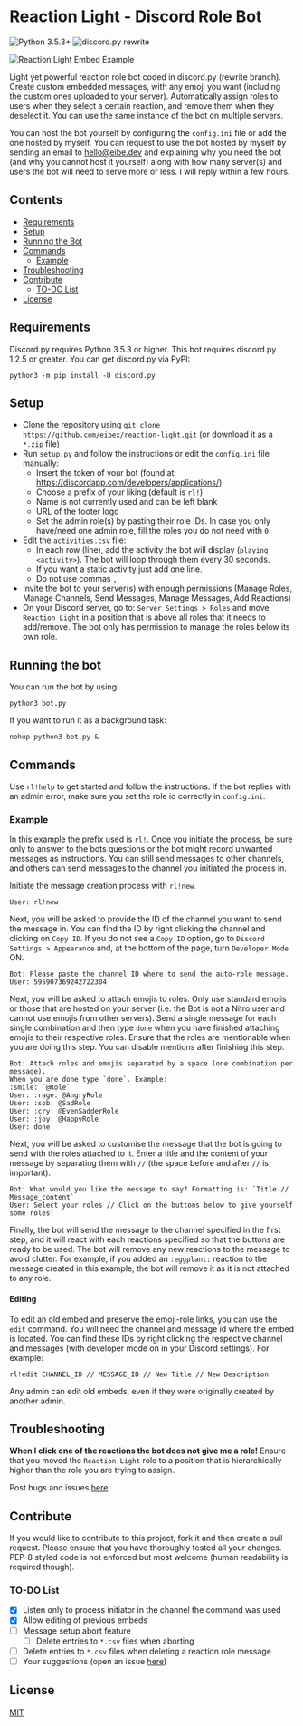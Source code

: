 # Reaction Light - Discord Role Bot
![Python 3.5.3+](https://img.shields.io/badge/python-3.5.3+-blue.svg)
![discord.py rewrite](https://img.shields.io/badge/discord.py-rewrite-blue.svg)

![Reaction Light Embed Example](https://i.imgur.com/f4b9Qye.png)

Light yet powerful reaction role bot coded in discord.py (rewrite branch). Create custom embedded messages, with any emoji you want (including the custom ones uploaded to your server). Automatically assign roles to users when they select a certain reaction, and remove them when they deselect it. You can use the same instance of the bot on multiple servers. 

You can host the bot yourself by configuring the `config.ini` file or add the one hosted by myself. You can request to use the bot hosted by myself by sending an email to hello@eibe.dev and explaining why you need the bot (and why you cannot host it yourself) along with how many server(s) and users the bot will need to serve more or less. I will reply within a few hours.

## Contents
- [Requirements](https://github.com/eibex/reaction-light#requirements)
- [Setup](https://github.com/eibex/reaction-light#setup)
- [Running the Bot](https://github.com/eibex/reaction-light#running-the-bot)
- [Commands](https://github.com/eibex/reaction-light#commands)
  - [Example](https://github.com/eibex/reaction-light#example)
- [Troubleshooting](https://github.com/eibex/reaction-light#troubleshooting)
- [Contribute](https://github.com/eibex/reaction-light#contribute)
  - [TO-DO List](https://github.com/eibex/reaction-light#to-do-list)
- [License](https://github.com/eibex/reaction-light#license)

## Requirements
Discord.py requires Python 3.5.3 or higher. This bot requires discord.py 1.2.5 or greater.
You can get discord.py via PyPI:
```
python3 -m pip install -U discord.py
```
## Setup
- Clone the repository using `git clone https://github.com/eibex/reaction-light.git` (or download it as a `*.zip` file)
- Run `setup.py` and follow the instructions or edit the `config.ini` file manually:
  - Insert the token of your bot (found at: https://discordapp.com/developers/applications/)
  - Choose a prefix of your liking (default is `rl!`)
  - Name is not currently used and can be left blank
  - URL of the footer logo
  - Set the admin role(s) by pasting their role IDs. In case you only have/need one admin role, fill the roles you do not need with `0`
- Edit the `activities.csv` file:
  - In each row (line), add the activity the bot will display (`playing <activity>`). The bot will loop through them every 30 seconds.
  - If you want a static activity just add one line.
  - Do not use commas `,`.
- Invite the bot to your server(s) with enough permissions (Manage Roles, Manage Channels, Send Messages, Manage Messages, Add Reactions)
- On your Discord server, go to: `Server Settings > Roles` and move `Reaction Light` in a position that is above all roles that it needs to add/remove. The bot only has permission to manage the roles below its own role.

## Running the bot
You can run the bot by using:
```
python3 bot.py
```
If you want to run it as a background task:
```
nohup python3 bot.py &
```
## Commands
Use `rl!help` to get started and follow the instructions. If the bot replies with an admin error, make sure you set the role id correctly in `config.ini`.

### Example
In this example the prefix used is `rl!`. Once you initiate the process, be sure only to answer to the bots questions or the bot might record unwanted messages as instructions. You can still send messages to other channels, and others can send messages to the channel you initiated the process in.

Initiate the message creation process with `rl!new`.
```
User: rl!new
```
Next, you will be asked to provide the ID of the channel you want to send the message in. You can find the ID by right clicking the channel and clicking on `Copy ID`. If you do not see a `Copy ID` option, go to `Discord Settings > Appearance` and, at the bottom of the page, turn `Developer Mode` ON.
```
Bot: Please paste the channel ID where to send the auto-role message.
User: 595907369242722304
```
Next, you will be asked to attach emojis to roles. Only use standard emojis or those that are hosted on your server (i.e. the Bot is not a Nitro user and cannot use emojis from other servers). Send a single message for each single combination and then type `done` when you have finished attaching emojis to their respective roles. Ensure that the roles are mentionable when you are doing this step. You can disable mentions after finishing this step.
```
Bot: Attach roles and emojis separated by a space (one combination per message).
When you are done type `done`. Example:
:smile: `@Role`
User: :rage: @AngryRole
User: :sob: @SadRole
User: :cry: @EvenSadderRole
User: :joy: @HappyRole
User: done
```
Next, you will be asked to customise the message that the bot is going to send with the roles attached to it. Enter a title and the content of your message by separating them with ` // ` (the space before and after `//` is important).
```
Bot: What would you like the message to say? Formatting is: `Title // Message_content`
User: Select your roles // Click on the buttons below to give yourself some roles!
```
Finally, the bot will send the message to the channel specified in the first step, and it will react with each reactions specified so that the buttons are ready to be used. The bot will remove any new reactions to the message to avoid clutter. For example, if you added an `:eggplant:` reaction to the message created in this example, the bot will remove it as it is not attached to any role.

#### Editing
To edit an old embed and preserve the emoji-role links, you can use the `edit` command. You will need the channel and message id where the embed is located. You can find these IDs by right clicking the respective channel and messages (with developer mode on in your Discord settings). For example:
```
rl!edit CHANNEL_ID // MESSAGE_ID // New Title // New Description
```
Any admin can edit old embeds, even if they were originally created by another admin.

## Troubleshooting
**When I click one of the reactions the bot does not give me a role!**
Ensure that you moved the `Reaction Light` role to a position that is hierarchically higher than the role you are trying to assign.

Post bugs and issues [here](https://github.com/eibex/reaction-light/issues).

## Contribute
If you would like to contribute to this project, fork it and then create a pull request. Please ensure that you have thoroughly tested all your changes. PEP-8 styled code is not enforced but most welcome (human readability is required though).

### TO-DO List
- [x] Listen only to process initiator in the channel the command was used
- [x] Allow editing of previous embeds
- [ ] Message setup abort feature
  - [ ] Delete entries to `*.csv` files when aborting
- [ ] Delete entries to `*.csv` files when deleting a reaction role message
- [ ] Your suggestions (open an issue [here](https://github.com/eibex/reaction-light/issues))

## License
[MIT](https://github.com/eibex/reaction-light/blob/master/LICENSE)
